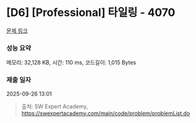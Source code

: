 # [D6] [Professional] 타일링 - 4070 

[문제 링크](https://swexpertacademy.com/main/code/problem/problemDetail.do?contestProbId=AWI8A_hqZ70DFAUH) 

### 성능 요약

메모리: 32,128 KB, 시간: 110 ms, 코드길이: 1,015 Bytes

### 제출 일자

2025-09-26 13:01



> 출처: SW Expert Academy, https://swexpertacademy.com/main/code/problem/problemList.do